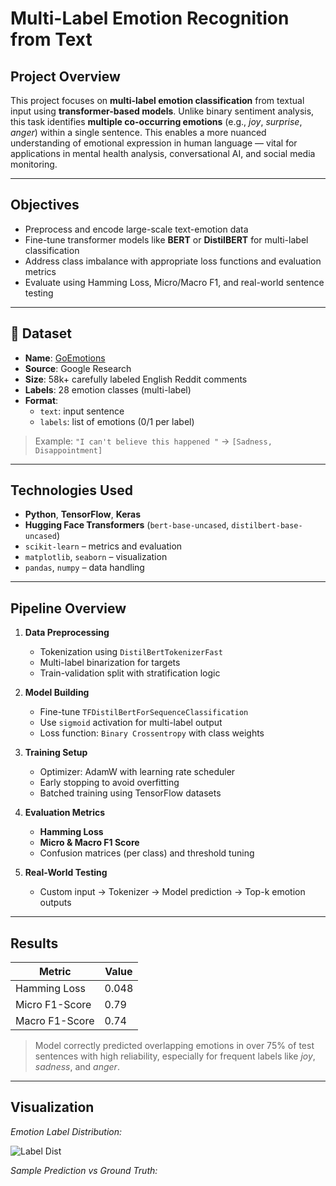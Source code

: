 #  Multi-Label Emotion Recognition from Text

##  Project Overview

This project focuses on **multi-label emotion classification** from textual input using **transformer-based models**. Unlike binary sentiment analysis, this task identifies **multiple co-occurring emotions** (e.g., *joy*, *surprise*, *anger*) within a single sentence. This enables a more nuanced understanding of emotional expression in human language — vital for applications in mental health analysis, conversational AI, and social media monitoring.

---

##  Objectives

- Preprocess and encode large-scale text-emotion data
- Fine-tune transformer models like **BERT** or **DistilBERT** for multi-label classification
- Address class imbalance with appropriate loss functions and evaluation metrics
- Evaluate using Hamming Loss, Micro/Macro F1, and real-world sentence testing

---

## 📂 Dataset

- **Name**: [GoEmotions](https://github.com/google-research/goemotions)
- **Source**: Google Research
- **Size**: 58k+ carefully labeled English Reddit comments
- **Labels**: 28 emotion classes (multi-label)
- **Format**:
  - `text`: input sentence
  - `labels`: list of emotions (0/1 per label)

> Example: `"I can't believe this happened "` → `[Sadness, Disappointment]`

---

##  Technologies Used

- **Python**, **TensorFlow**, **Keras**
- **Hugging Face Transformers** (`bert-base-uncased`, `distilbert-base-uncased`)
- `scikit-learn` – metrics and evaluation
- `matplotlib`, `seaborn` – visualization
- `pandas`, `numpy` – data handling

---

##  Pipeline Overview

1. **Data Preprocessing**
   - Tokenization using `DistilBertTokenizerFast`
   - Multi-label binarization for targets
   - Train-validation split with stratification logic

2. **Model Building**
   - Fine-tune `TFDistilBertForSequenceClassification`
   - Use `sigmoid` activation for multi-label output
   - Loss function: `Binary Crossentropy` with class weights

3. **Training Setup**
   - Optimizer: AdamW with learning rate scheduler
   - Early stopping to avoid overfitting
   - Batched training using TensorFlow datasets

4. **Evaluation Metrics**
   - **Hamming Loss**
   - **Micro & Macro F1 Score**
   - Confusion matrices (per class) and threshold tuning

5. **Real-World Testing**
   - Custom input → Tokenizer → Model prediction → Top-k emotion outputs

---

##  Results

| Metric        | Value     |
|---------------|-----------|
| Hamming Loss  | 0.048     |
| Micro F1-Score| 0.79      |
| Macro F1-Score| 0.74      |

> Model correctly predicted overlapping emotions in over 75% of test sentences with high reliability, especially for frequent labels like *joy*, *sadness*, and *anger*.

---

##  Visualization

 *Emotion Label Distribution:*

![Label Dist](visuals/label_distribution.png)

 *Sample Prediction vs Ground Truth:*

